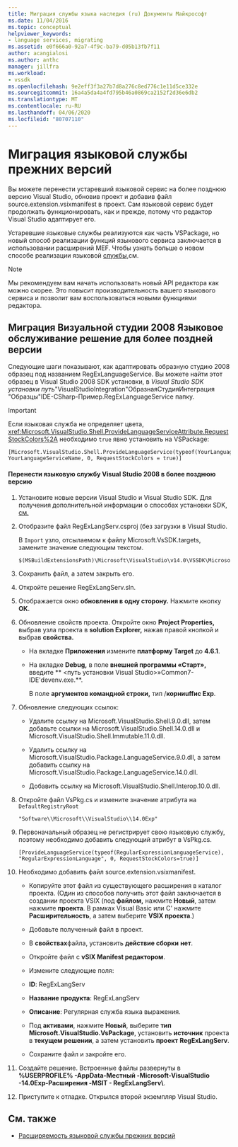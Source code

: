 ```yaml
---
title: Миграция службы языка наследия (ru) Документы Майкрософт
ms.date: 11/04/2016
ms.topic: conceptual
helpviewer_keywords:
- language services, migrating
ms.assetid: e0f666a0-92a7-4f9c-ba79-d05b13fb7f11
author: acangialosi
ms.author: anthc
manager: jillfra
ms.workload:
- vssdk
ms.openlocfilehash: 9e2eff3f3a27b7d8a276c8ed776c1e11d5ce332e
ms.sourcegitcommit: 16a4a5da4a4fd795b46a0869ca2152f2d36e6db2
ms.translationtype: MT
ms.contentlocale: ru-RU
ms.lasthandoff: 04/06/2020
ms.locfileid: "80707110"
---
```

# <a name="migrating-a-legacy-language-service"></a>Миграция языковой службы прежних версий
Вы можете перенести устаревший языковой сервис на более позднюю версию Visual Studio, обновив проект и добавив файл source.extension.vsixmanifest в проект. Сам языковой сервис будет продолжать функционировать, как и прежде, потому что редактор Visual Studio адаптирует его.

 Устаревшие языковые службы реализуются как часть VSPackage, но новый способ реализации функций языкового сервиса заключается в использовании расширений MEF. Чтобы узнать больше о новом способе реализации языковой [службы,](../../extensibility/editor-and-language-service-extensions.md)см.

> [!NOTE]
> Мы рекомендуем вам начать использовать новый API редактора как можно скорее. Это повысит производительность вашего языкового сервиса и позволит вам воспользоваться новыми функциями редактора.

## <a name="migrating-a-visual-studio-2008-language-service-solution-to-a-later-version"></a>Миграция Визуальной студии 2008 Языковое обслуживание решение для более поздней версии
 Следующие шаги показывают, как адаптировать образную студию 2008 образец под названием RegExLanguageService. Вы можете найти этот образец в Visual Studio 2008 SDK установки, в *Visual Studio SDK установки путь*"VisualStudioIntegration"ОбразнаяСтудияИнтеграция "Образцы"IDE-CSharp-Пример.RegExLanguageService папку.

> [!IMPORTANT]
> Если языковая служба не определяет цвета, <xref:Microsoft.VisualStudio.Shell.ProvideLanguageServiceAttribute.RequestStockColors%2A> необходимо `true` явно установить на VSPackage:

```
[Microsoft.VisualStudio.Shell.ProvideLanguageService(typeof(YourLanguageService), YourLanguageServiceName, 0, RequestStockColors = true)]
```

#### <a name="to-migrate-a-visual-studio-2008-language-service-to-a-later-version"></a>Перенести языковую службу Visual Studio 2008 в более позднюю версию

1. Установите новые версии Visual Studio и Visual Studio SDK. Для получения дополнительной информации о способах установки SDK, [см.](../../extensibility/installing-the-visual-studio-sdk.md)

2. Отобразите файл RegExLangServ.csproj (без загрузки в Visual Studio.

     В `Import` узло, отсылаемом к файлу Microsoft.VsSDK.targets, замените значение следующим текстом.

    ```
    $(MSBuildExtensionsPath)\Microsoft\VisualStudio\v14.0\VSSDK\Microsoft.VsSDK.targets
    ```

3. Сохранить файл, а затем закрыть его.

4. Откройте решение RegExLangServ.sln.

5. Отображается окно **обновления в одну сторону.** Нажмите кнопку **ОК**.

6. Обновление свойств проекта. Откройте окно **Project Properties,** выбрав узла проекта в **solution Explorer,** нажав правой кнопкой и выбрав **свойства.**

    - На вкладке **Приложения** измените **платформу Target** до **4.6.1**.

    - На вкладке **Debug,** в поле **внешней программы «Старт»,** введите ** \<путь установки Visual Studio>»Common7-IDE'devenv.exe.**.

         В поле **аргументов командной строки,** тип /**корниuffис Exp**.

7. Обновление следующих ссылок:

    - Удалите ссылку на Microsoft.VisualStudio.Shell.9.0.dll, затем добавьте ссылки на Microsoft.VisualStudio.Shell.14.0.dll и Microsoft.VisualStudio.Shell.Immutable.11.0.dll.

    - Удалить ссылку на Microsoft.VisualStudio.Package.LanguageService.9.0.dll, а затем добавить ссылку на Microsoft.VisualStudio.Package.LanguageService.14.0.dll.

    - Добавить ссылку на Microsoft.VisualStudio.Shell.Interop.10.0.dll.

8. Откройте файл VsPkg.cs и измените значение атрибута на `DefaultRegistryRoot`

    ```
    "Software\\Microsoft\\VisualStudio\\14.0Exp"
    ```

9. Первоначальный образец не регистрирует свою языковую службу, поэтому необходимо добавить следующий атрибут в VsPkg.cs.

    ```
    [ProvideLanguageService(typeof(RegularExpressionLanguageService), "RegularExpressionLanguage", 0, RequestStockColors=true)]
    ```

10. Необходимо добавить файл source.extension.vsixmanifest.

    - Копируйте этот файл из существующего расширения в каталог проекта. (Один из способов получить этот файл заключается в создании проекта VSIX (под **файлом,** нажмите **Новый**, затем нажмите **проекта**. В рамках Visual Basic или C' нажмите **Расширительность**, а затем выберите **VSIX проекта**.)

    - Добавьте полученный файл в проект.

    - В **свойствах**файла, установить **действие сборки** **нет**.

    - Откройте файл с **vSIX Manifest редактором**.

    - Измените следующие поля:

    - **ID**: RegExLangServ

    - **Название продукта**: RegExLangServ

    - **Описание**: Регулярная служба языка выражения.

    - Под **активами**, нажмите **Новый**, выберите **тип** **Microsoft.VisualStudio.VsPackage**, установить **источник** проекта в **текущем решении**, а затем установить **проект** **RegExLangServ**.

    - Сохраните файл и закройте его.

11. Создайте решение. Встроенные файлы развернуты в **%USERPROFILE% -AppData-Местный -Microsoft-VisualStudio -14.0Exp-Расширения -MSIT - RegExLangServ\\**.

12. Приступите к отладке. Открылся второй экземпляр Visual Studio.

## <a name="see-also"></a>См. также
- [Расширяемость языковой службы прежних версий](../../extensibility/internals/legacy-language-service-extensibility.md)

